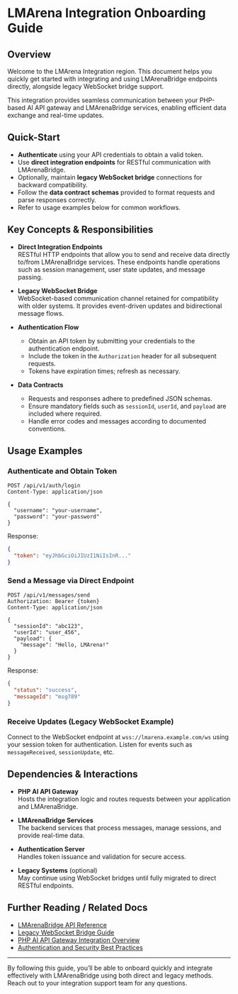 # LMArena Integration Onboarding Guide

## Overview

Welcome to the LMArena Integration region. This document helps you quickly get started with integrating and using LMArenaBridge endpoints directly, alongside legacy WebSocket bridge support.

This integration provides seamless communication between your PHP-based AI API gateway and LMArenaBridge services, enabling efficient data exchange and real-time updates.

## Quick-Start

- **Authenticate** using your API credentials to obtain a valid token.
- Use **direct integration endpoints** for RESTful communication with LMArenaBridge.
- Optionally, maintain **legacy WebSocket bridge** connections for backward compatibility.
- Follow the **data contract schemas** provided to format requests and parse responses correctly.
- Refer to usage examples below for common workflows.

## Key Concepts & Responsibilities

- **Direct Integration Endpoints**  
  RESTful HTTP endpoints that allow you to send and receive data directly to/from LMArenaBridge services. These endpoints handle operations such as session management, user state updates, and message passing.

- **Legacy WebSocket Bridge**  
  WebSocket-based communication channel retained for compatibility with older systems. It provides event-driven updates and bidirectional message flows.

- **Authentication Flow**  
  - Obtain an API token by submitting your credentials to the authentication endpoint.  
  - Include the token in the `Authorization` header for all subsequent requests.  
  - Tokens have expiration times; refresh as necessary.

- **Data Contracts**  
  - Requests and responses adhere to predefined JSON schemas.  
  - Ensure mandatory fields such as `sessionId`, `userId`, and `payload` are included where required.  
  - Handle error codes and messages according to documented conventions.

## Usage Examples

### Authenticate and Obtain Token

```
POST /api/v1/auth/login
Content-Type: application/json

{
  "username": "your-username",
  "password": "your-password"
}
```

Response:

```json
{
  "token": "eyJhbGciOiJIUzI1NiIsInR..."
}
```

### Send a Message via Direct Endpoint

```
POST /api/v1/messages/send
Authorization: Bearer {token}
Content-Type: application/json

{
  "sessionId": "abc123",
  "userId": "user_456",
  "payload": {
    "message": "Hello, LMArena!"
  }
}
```

Response:

```json
{
  "status": "success",
  "messageId": "msg789"
}
```

### Receive Updates (Legacy WebSocket Example)

Connect to the WebSocket endpoint at `wss://lmarena.example.com/ws` using your session token for authentication. Listen for events such as `messageReceived`, `sessionUpdate`, etc.

## Dependencies & Interactions

- **PHP AI API Gateway**  
  Hosts the integration logic and routes requests between your application and LMArenaBridge.

- **LMArenaBridge Services**  
  The backend services that process messages, manage sessions, and provide real-time data.

- **Authentication Server**  
  Handles token issuance and validation for secure access.

- **Legacy Systems** (optional)  
  May continue using WebSocket bridges until fully migrated to direct RESTful endpoints.

## Further Reading / Related Docs

- [LMArenaBridge API Reference](./LMArenaBridge/API_REFERENCE.md)  
- [Legacy WebSocket Bridge Guide](./LMArenaBridge/WEBSOCKET_BRIDGE.md)  
- [PHP AI API Gateway Integration Overview](./php/README.md)  
- [Authentication and Security Best Practices](./SECURITY.md)

---

By following this guide, you’ll be able to onboard quickly and integrate effectively with LMArenaBridge using both direct and legacy methods. Reach out to your integration support team for any questions.